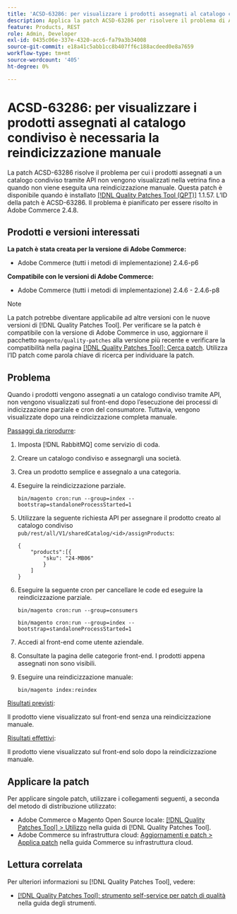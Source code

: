```yaml
---
title: 'ACSD-63286: per visualizzare i prodotti assegnati al catalogo condiviso è necessaria la reindicizzazione manuale'
description: Applica la patch ACSD-63286 per risolvere il problema di Adobe Commerce, a causa del quale i prodotti assegnati a un catalogo condiviso tramite API non vengono visualizzati nella vetrina fino a quando non viene eseguita una reindicizzazione manuale.
feature: Products, REST
role: Admin, Developer
exl-id: 0435c06e-337e-4320-acc6-fa79a3b34008
source-git-commit: e18a41c5abb1cc8b407ff6c188acdeed0e8a7659
workflow-type: tm+mt
source-wordcount: '405'
ht-degree: 0%

---
```


# ACSD-63286: per visualizzare i prodotti assegnati al catalogo condiviso è necessaria la reindicizzazione manuale

La patch ACSD-63286 risolve il problema per cui i prodotti assegnati a un catalogo condiviso tramite API non vengono visualizzati nella vetrina fino a quando non viene eseguita una reindicizzazione manuale. Questa patch è disponibile quando è installato [[!DNL Quality Patches Tool (QPT)]](/help/tools/quality-patches-tool/quality-patches-tool-to-self-serve-quality-patches.md) 1.1.57. L’ID della patch è ACSD-63286. Il problema è pianificato per essere risolto in Adobe Commerce 2.4.8.

## Prodotti e versioni interessati

**La patch è stata creata per la versione di Adobe Commerce:**

* Adobe Commerce (tutti i metodi di implementazione) 2.4.6-p6

**Compatibile con le versioni di Adobe Commerce:**

* Adobe Commerce (tutti i metodi di implementazione) 2.4.6 - 2.4.6-p8

>[!NOTE]
>
>La patch potrebbe diventare applicabile ad altre versioni con le nuove versioni di [!DNL Quality Patches Tool]. Per verificare se la patch è compatibile con la versione di Adobe Commerce in uso, aggiornare il pacchetto `magento/quality-patches` alla versione più recente e verificare la compatibilità nella pagina [[!DNL Quality Patches Tool]: Cerca patch](https://experienceleague.adobe.com/tools/commerce-quality-patches/index.html?lang=it). Utilizza l’ID patch come parola chiave di ricerca per individuare la patch.

## Problema

Quando i prodotti vengono assegnati a un catalogo condiviso tramite API, non vengono visualizzati sul front-end dopo l’esecuzione dei processi di indicizzazione parziale e cron del consumatore. Tuttavia, vengono visualizzate dopo una reindicizzazione completa manuale.

<u>Passaggi da riprodurre</u>:

1. Imposta [!DNL RabbitMQ] come servizio di coda.
1. Creare un catalogo condiviso e assegnargli una società.
1. Crea un prodotto semplice e assegnalo a una categoria.
1. Eseguire la reindicizzazione parziale.

   ```
   bin/magento cron:run --group=index --bootstrap=standaloneProcessStarted=1
   ```

1. Utilizzare la seguente richiesta API per assegnare il prodotto creato al catalogo condiviso `pub/rest/all/V1/sharedCatalog/<id>/assignProducts`:

   ```
   {
       "products":[{
           "sku": "24-MB06"
           }
       ]
   }
   ```

1. Eseguire la seguente cron per cancellare le code ed eseguire la reindicizzazione parziale.

   ```
   bin/magento cron:run --group=consumers
   ```

   ```
   bin/magento cron:run --group=index --bootstrap=standaloneProcessStarted=1
   ```

1. Accedi al front-end come utente aziendale.
1. Consultate la pagina delle categorie front-end. I prodotti appena assegnati non sono visibili.
1. Eseguire una reindicizzazione manuale:

   ```
   bin/magento index:reindex
   ```

<u>Risultati previsti</u>:

Il prodotto viene visualizzato sul front-end senza una reindicizzazione manuale.

<u>Risultati effettivi</u>:

Il prodotto viene visualizzato sul front-end solo dopo la reindicizzazione manuale.

## Applicare la patch

Per applicare singole patch, utilizzare i collegamenti seguenti, a seconda del metodo di distribuzione utilizzato:

* Adobe Commerce o Magento Open Source locale: [[!DNL Quality Patches Tool] > Utilizzo](/help/tools/quality-patches-tool/usage.md) nella guida di [!DNL Quality Patches Tool].
* Adobe Commerce su infrastruttura cloud: [Aggiornamenti e patch > Applica patch](https://experienceleague.adobe.com/docs/commerce-cloud-service/user-guide/develop/upgrade/apply-patches.html?lang=it) nella guida Commerce su infrastruttura cloud.


## Lettura correlata

Per ulteriori informazioni su [!DNL Quality Patches Tool], vedere:

* [[!DNL Quality Patches Tool]: strumento self-service per patch di qualità](/help/tools/quality-patches-tool/quality-patches-tool-to-self-serve-quality-patches.md) nella guida degli strumenti.
